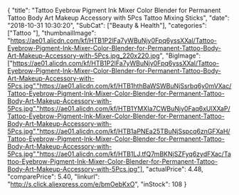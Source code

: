 {
	"title": "Tattoo Eyebrow Pigment Ink Mixer Color Blender for Permanent Tattoo Body Art Makeup Accessory with 5Pcs Tattoo Mixing Sticks",
	"date": "2018-10-31 10:30:20",
	"SubCat": ["Beauty & Health"],
	"categories": ["Tattoo "],
	"thumbnailImage": "https://ae01.alicdn.com/kf/HTB1P2lFa7yWBuNjy0Fpq6yssXXal/Tattoo-Eyebrow-Pigment-Ink-Mixer-Color-Blender-for-Permanent-Tattoo-Body-Art-Makeup-Accessory-with-5Pcs.jpg_220x220.jpg",
	"BigImage": ["https://ae01.alicdn.com/kf/HTB1P2lFa7yWBuNjy0Fpq6yssXXal/Tattoo-Eyebrow-Pigment-Ink-Mixer-Color-Blender-for-Permanent-Tattoo-Body-Art-Makeup-Accessory-with-5Pcs.jpg","https://ae01.alicdn.com/kf/HTB1hthBaWSWBuNjSsrbq6y0mVXac/Tattoo-Eyebrow-Pigment-Ink-Mixer-Color-Blender-for-Permanent-Tattoo-Body-Art-Makeup-Accessory-with-5Pcs.jpg","https://ae01.alicdn.com/kf/HTB1YMXIa7CWBuNjy0Faq6xUlXXaP/Tattoo-Eyebrow-Pigment-Ink-Mixer-Color-Blender-for-Permanent-Tattoo-Body-Art-Makeup-Accessory-with-5Pcs.jpg","https://ae01.alicdn.com/kf/HTB1aPNEa25TBuNjSspcq6znGFXaH/Tattoo-Eyebrow-Pigment-Ink-Mixer-Color-Blender-for-Permanent-Tattoo-Body-Art-Makeup-Accessory-with-5Pcs.jpg","https://ae01.alicdn.com/kf/HTB1LJ.tfQ7mBKNjSZFyq6zydFXac/Tattoo-Eyebrow-Pigment-Ink-Mixer-Color-Blender-for-Permanent-Tattoo-Body-Art-Makeup-Accessory-with-5Pcs.jpg"],
	"actualPrice": 4.48,
	"comparePrice": 5.40,
	"linkurl": "http://s.click.aliexpress.com/e/bmOebKxO",
	"inStock": 108
}
